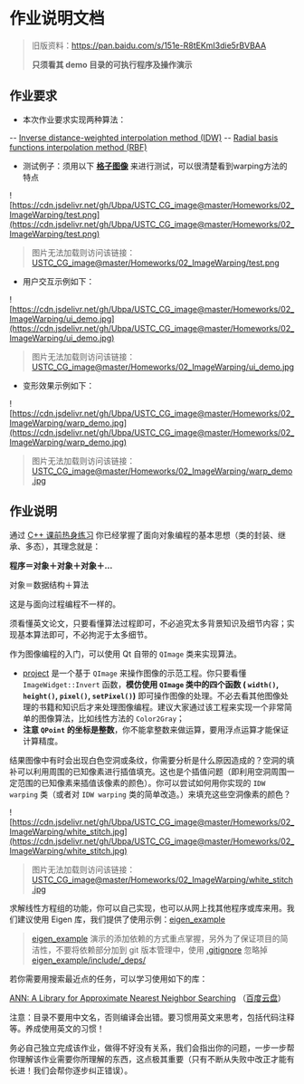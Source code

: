 # 作业说明文档

> 旧版资料：https://pan.baidu.com/s/151e-R8tEKmI3die5rBVBAA
>
> **只须看其 demo 目录的可执行程序及操作演示** 

## 作业要求

- 本次作业要求实现两种算法：

-- [Inverse distance-weighted interpolation method (IDW)](0_IDW.md) 
-- [Radial basis functions interpolation method (RBF)](documents/1_RBF.md) 

- 测试例子：须用以下 [**格子图像**](../project/data/test.png) 来进行测试，可以很清楚看到warping方法的特点

![https://cdn.jsdelivr.net/gh/Ubpa/USTC_CG_image@master/Homeworks/02_ImageWarping/test.png](https://cdn.jsdelivr.net/gh/Ubpa/USTC_CG_image@master/Homeworks/02_ImageWarping/test.png)

> 图片无法加载则访问该链接：[USTC_CG_image@master/Homeworks/02_ImageWarping/test.png](https://cdn.jsdelivr.net/gh/Ubpa/USTC_CG_image@master/Homeworks/02_ImageWarping/test.png) 

- 用户交互示例如下：

![https://cdn.jsdelivr.net/gh/Ubpa/USTC_CG_image@master/Homeworks/02_ImageWarping/ui_demo.jpg](https://cdn.jsdelivr.net/gh/Ubpa/USTC_CG_image@master/Homeworks/02_ImageWarping/ui_demo.jpg)

> 图片无法加载则访问该链接：[USTC_CG_image@master/Homeworks/02_ImageWarping/ui_demo.jpg](https://cdn.jsdelivr.net/gh/Ubpa/USTC_CG_image@master/Homeworks/02_ImageWarping/ui_demo.jpg) 

- 变形效果示例如下：

![https://cdn.jsdelivr.net/gh/Ubpa/USTC_CG_image@master/Homeworks/02_ImageWarping/warp_demo.jpg](https://cdn.jsdelivr.net/gh/Ubpa/USTC_CG_image@master/Homeworks/02_ImageWarping/warp_demo.jpg)

> 图片无法加载则访问该链接：[USTC_CG_image@master/Homeworks/02_ImageWarping/warp_demo.jpg](https://cdn.jsdelivr.net/gh/Ubpa/USTC_CG_image@master/Homeworks/02_ImageWarping/warp_demo.jpg) 


## 作业说明

通过 [C++ 课前热身练习](../../0_CppPratices) 你已经掌握了面向对象编程的基本思想（类的封装、继承、多态），其理念就是：

**程序＝对象＋对象＋对象＋…** 

对象＝数据结构＋算法

这是与面向过程编程不一样的。

须看懂英文论文，只要看懂算法过程即可，不必追究太多背景知识及细节内容；实现基本算法即可，不必拘泥于太多细节。

作为图像编程的入门，可以使用 Qt 自带的 `QImage` 类来实现算法。

- [project](../project) 是一个基于 `QImage` 来操作图像的示范工程。你只要看懂 `ImageWidget::Invert` 函数，**模仿使用 `QImage` 类中的四个函数 ( `width()`, `height()`, `pixel()`, `setPixel()`)** 即可操作图像的处理。不必去看其他图像处理的书籍和知识后才来处理图像编程。建议大家通过该工程来实现一个非常简单的图像算法，比如线性方法的 `Color2Gray`；
- **注意 `QPoint` 的坐标是整数**，你不能拿整数来做运算，要用浮点运算才能保证计算精度。

结果图像中有时会出现白色空洞或条纹，你需要分析是什么原因造成的？空洞的填补可以利用周围的已知像素进行插值填充。这也是个插值问题（即利用空洞周围一定范围的已知像素来插值该像素的颜色）。你可以尝试如何用你实现的 `IDW warping` 类（或者对 `IDW warping` 类的简单改造。）来填充这些空洞像素的颜色？

![https://cdn.jsdelivr.net/gh/Ubpa/USTC_CG_image@master/Homeworks/02_ImageWarping/white_stitch.jpg](https://cdn.jsdelivr.net/gh/Ubpa/USTC_CG_image@master/Homeworks/02_ImageWarping/white_stitch.jpg)

> 图片无法加载则访问该链接：[USTC_CG_image@master/Homeworks/02_ImageWarping/white_stitch.jpg](https://cdn.jsdelivr.net/gh/Ubpa/USTC_CG_image@master/Homeworks/02_ImageWarping/white_stitch.jpg) 

求解线性方程组的功能，你可以自己实现，也可以从网上找其他程序或库来用。我们建议使用 Eigen 库，我们提供了使用示例：[eigen_example](eigen_example/) 

> [eigen_example](eigen_example/) 演示的添加依赖的方式重点掌握，另外为了保证项目的简洁性，不要将依赖部分加到 git 版本管理中，使用 [.gitignore](../../../.gitignore) 忽略掉 [eigen_example/include/_deps/](eigen_example/include/_deps/) 

若你需要用搜索最近点的任务，可以学习使用如下的库：

[ANN: A Library for Approximate Nearest Neighbor Searching](http://www.cs.umd.edu/~mount/ANN/) （[百度云盘](http://pan.baidu.com/s/1EMZqm)）

注意：目录不要用中文名，否则编译会出错。要习惯用英文来思考，包括代码注释等。养成使用英文的习惯！

务必自己独立完成该作业，做得不好没有关系，我们会指出你的问题，一步一步帮你理解该作业需要你所理解的东西，这点极其重要（只有不断从失败中改正才能有长进！我们会帮你逐步纠正错误）。

